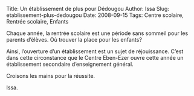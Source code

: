 Title: Un établissement de plus pour Dédougou
Author: Issa
Slug: etablissement-plus-dedougou
Date: 2008-09-15
Tags: Centre scolaire, Rentrée scolaire, Enfants

Chaque année, la rentrée scolaire est une période sans sommeil pour les parents
d’élèves. Où trouver la place pour les enfants?

Ainsi, l’ouverture d’un établissement est un sujet de réjouissance. C’est dans
cette circonstance que le Centre Eben-Ezer ouvre cette année un établissement
secondaire d’enseignement général.

Croisons les mains pour la réussite.

Issa.
